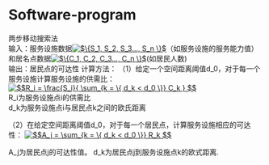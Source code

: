 # Software-program
两步移动搜索法  
输入：服务设施数据<a href="https://www.codecogs.com/eqnedit.php?latex=$\{S_1,&space;S_2,&space;S_3...,&space;S_n&space;\}$" target="_blank"><img src="https://latex.codecogs.com/gif.latex?$\{S_1,&space;S_2,&space;S_3...,&space;S_n&space;\}$" title="$\{S_1, S_2, S_3..., S_n \}$" /></a>（如服务设施的服务能力值）和居名点数据<a href="https://www.codecogs.com/eqnedit.php?latex=$\{C_1,&space;C_2,&space;C_3...,&space;C_n&space;\}$" target="_blank"><img src="https://latex.codecogs.com/gif.latex?$\{C_1,&space;C_2,&space;C_3...,&space;C_n&space;\}$" title="$\{C_1, C_2, C_3..., C_n \}$" /></a>(如居民人数)  
输出：居民点的可达性
计算方法：
（1）给定一个空间距离阈值d_0，对于每一个服务设施计算服务设施的供需比：
<a href="https://www.codecogs.com/eqnedit.php?latex=$$R_i&space;=&space;\frac{S_i}{&space;\sum_{k&space;=&space;\{&space;d_k&space;<&space;d_0&space;\}}&space;C_k&space;}&space;$$" target="_blank"><img src="https://latex.codecogs.com/gif.latex?$$R_i&space;=&space;\frac{S_i}{&space;\sum_{k&space;=&space;\{&space;d_k&space;<&space;d_0&space;\}}&space;C_k&space;}&space;$$" title="$$R_i = \frac{S_i}{ \sum_{k = \{ d_k < d_0 \}} C_k } $$" /></a>  
R_i为服务设施点i的供需比  
d_k为服务设施点i与居民点k之间的欧氏距离  

（2）在给定空间距离阈值d_0，对于每一个居民点，计算服务设施相应的可达性：
<a href="https://www.codecogs.com/eqnedit.php?latex=$$A_j&space;=&space;\sum_{k&space;=&space;\{&space;d_k&space;<&space;d_0&space;\}}&space;R_k&space;$$" target="_blank"><img src="https://latex.codecogs.com/gif.latex?$$A_j&space;=&space;\sum_{k&space;=&space;\{&space;d_k&space;<&space;d_0&space;\}}&space;R_k&space;$$" title="$$A_j = \sum_{k = \{ d_k < d_0 \}} R_k $$" /></a>

A_j为居民点j的可达性值。
d_k为居民点j到服务设施点k的欧式距离.
